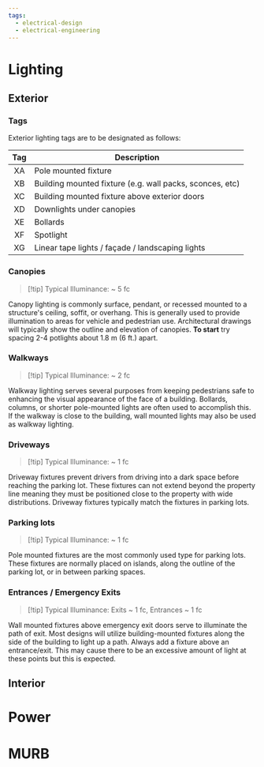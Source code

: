 ```yaml
---
tags:
  - electrical-design
  - electrical-engineering
---
```

# Lighting
## Exterior
### Tags
Exterior lighting tags are to be designated as follows:

| Tag | Description                                              |
| :-: | -------------------------------------------------------- |
| XA  | Pole mounted fixture                                     |
| XB  | Building mounted fixture (e.g. wall packs, sconces, etc) |
| XC  | Building mounted fixture above exterior doors            |
| XD  | Downlights under canopies                                |
| XE  | Bollards                                                 |
| XF  | Spotlight                                                |
| XG  | Linear tape lights / façade / landscaping lights         |
### Canopies
>[!tip] Typical Illuminance:  ~ $5\ \mathrm{fc}$

Canopy lighting is commonly surface, pendant, or recessed mounted to a structure's ceiling, soffit, or overhang. This is generally used to provide illumination to areas for vehicle and pedestrian use. Architectural drawings will typically show the outline and elevation of canopies. **To start** try spacing 2-4 potlights about $1.8\ \mathrm{m}$ ($6\ \mathrm{ft.}$) apart. 
### Walkways
>[!tip] Typical Illuminance: ~ $2\ \mathrm{fc}$

Walkway lighting serves several purposes from keeping pedestrians safe to enhancing the visual appearance of the face of a building. Bollards, columns, or shorter pole-mounted lights are often used to accomplish this. If the walkway is close to the building, wall mounted lights may also be used as walkway lighting. 
### Driveways
>[!tip] Typical Illuminance: ~ $1\ \mathrm{fc}$

Driveway fixtures prevent drivers from driving into a dark space before reaching the parking lot. These fixtures can not extend beyond the property line meaning they must be positioned close to the property with wide distributions. Driveway fixtures typically match the fixtures in parking lots. 
### Parking lots
>[!tip] Typical Illuminance: ~ $1\ \mathrm{fc}$

Pole mounted fixtures are the most commonly used type for parking lots. These fixtures are normally placed on islands, along the outline of the parking lot, or in between parking spaces.
### Entrances / Emergency Exits
>[!tip] Typical Illuminance: Exits ~ $1\ \mathrm{fc}$, Entrances ~ $1\ \mathrm{fc}$

Wall mounted fixtures above emergency exit doors serve to illuminate the path of exit. Most designs will utilize building-mounted fixtures along the side of the building to light up a path. Always add a fixture above an entrance/exit. This may cause there to be an excessive amount of light at these points but this is expected.
## Interior
# Power
# MURB